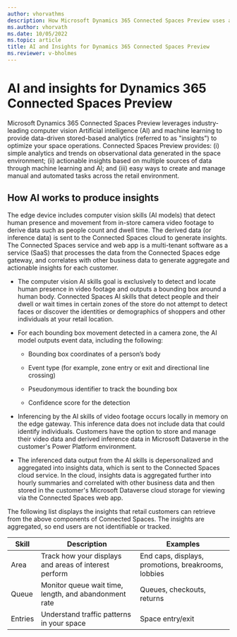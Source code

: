 ```yaml
---
author: vhorvathms
description: How Microsoft Dynamics 365 Connected Spaces Preview uses artificial intelligence technology to provide insights.
ms.author: vhorvath
ms.date: 10/05/2022
ms.topic: article
title: AI and Insights for Dynamics 365 Connected Spaces Preview
ms.reviewer: v-bholmes
---
```


# AI and insights for Dynamics 365 Connected Spaces Preview

Microsoft Dynamics 365 Connected Spaces Preview leverages industry-leading computer vision Artificial intelligence (AI) and machine learning to provide data-driven stored-based analytics (referred to as "insights") to optimize your space operations. Connected Spaces Preview provides: (i) simple analytics and trends on observational data generated in the space environment; (ii) actionable insights based on multiple sources of data through machine learning and AI; and (iii) easy ways to create and manage manual and automated tasks across the retail environment.  

## How AI works to produce insights

The edge device includes computer vision skills (AI models) that detect human presence and movement from in-store camera video footage to derive data such as people count and dwell time. The derived data (or inference data) is sent to the Connected Spaces cloud to generate insights. The Connected Spaces service and web app is a multi-tenant software as a service (SaaS) that processes the data from the Connected Spaces edge gateway, and correlates with other business data to generate aggregate and actionable insights for each customer.

- The computer vision AI skills goal is exclusively to detect and locate human presence in video footage and outputs a bounding box around a human body. Connected Spaces AI skills that detect people and their dwell or wait times in certain zones of the store do not attempt to detect faces or discover the identities or demographics of shoppers and other individuals at your retail location. 

- For each bounding box movement detected in a camera zone, the AI model outputs event data, including the following:

   - Bounding box coordinates of a person’s body

   - Event type (for example, zone entry or exit and directional line crossing) 

   - Pseudonymous identifier to track the bounding box 

   - Confidence score for the detection

- Inferencing by the AI skills of video footage occurs locally in memory on the edge gateway. This inference data does not include data that could identify individuals. Customers have the option to store and manage their video data and derived inference data in Microsoft Dataverse in the customer's Power Platform environment.

- The inferenced data output from the AI skills is depersonalized and aggregated into insights data, which is sent to the Connected Spaces cloud service. In the cloud, insights data is aggregated further into hourly summaries and correlated with other business data and then stored in the customer's Microsoft Dataverse cloud storage for viewing via the Connected Spaces web app. 

The following list displays the insights that retail customers can retrieve from the above components of Connected Spaces. The insights are aggregated, so end users  are not identifiable or tracked. 

|Skill|Description|Examples|
|-----------------|-----------------------------------------------|-------------------------------------------------|
|Area|Track how your displays and areas of interest perform |End caps, displays, promotions, breakrooms, lobbies |
|Queue|Monitor queue wait time, length, and abandonment rate |Queues, checkouts, returns|
|Entries|Understand traffic patterns in your space |Space entry/exit |
